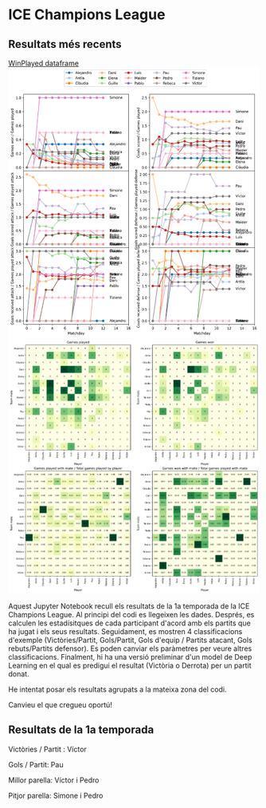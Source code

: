 # ICE Champions League

## Resultats més recents
[WinPlayed dataframe](results/winplayed_stats.html)
![Figure](results/winplayed_stats.png)
![Figure](results/frequencies.png)



Aquest Jupyter Notebook recull els resultats de la 1a temporada de la ICE Champions League. Al principi del codi es llegeixen les dades. Després, es calculen les estadísitques de cada participant d'acord amb els partits que ha jugat i els seus resultats. Seguidament, es mostren 4 classificacions d'exemple (Victòries/Partit, Gols/Partit, Gols d'equip / Partits atacant, Gols rebuts/Partits defensor). Es poden canviar els paràmetres per veure altres classificacions. Finalment, hi ha una versió preliminar d'un model de Deep Learning en el qual es predigui el resultat (Victòria o Derrota) per un partit donat.

He intentat posar els resultats agrupats a la mateixa zona del codi.

Canvieu el que cregueu oportú!

## Resultats de la 1a temporada
Victòries / Partit : Víctor

Gols / Partit: Pau

Millor parella: Víctor i Pedro

Pitjor parella: Simone i Pedro